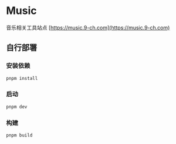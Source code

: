 # Music

音乐相关工具站点 [https://music.9-ch.com](https://music.9-ch.com)

## 自行部署

### 安装依赖

```bash
pnpm install
```

### 启动

```bash
pnpm dev
```

### 构建

```bash
pnpm build
```


